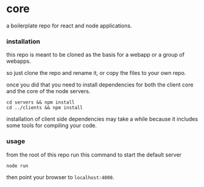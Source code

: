 # core

a boilerplate repo for react and node applications.

### installation

this repo is meant to be cloned as the basis for a webapp or a group of webapps.

so just clone the repo and rename it, or copy the files to your own repo.

once you did that you need to install dependencies for both the client core and the core of the node servers.

```
cd servers && npm install
cd ../clients && npm install
```

installation of client side dependencies may take a while because it includes some tools for compiling your code.

### usage

from the root of this repo run this command to start the default server

```
node run
```

then point your browser to `localhost:4000`.



